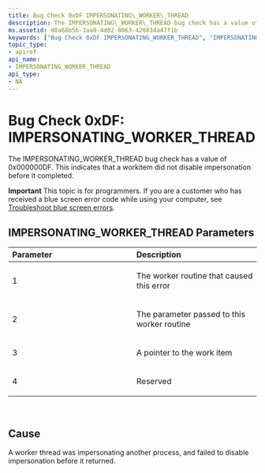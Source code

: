 ```yaml
---
title: Bug Check 0xDF IMPERSONATING\_WORKER\_THREAD
description: The IMPERSONATING\_WORKER\_THREAD bug check has a value of 0x000000DF. This indicates that a workitem did not disable impersonation before it completed.
ms.assetid: d8a68b5b-3aa8-4d02-8063-420834a47f1b
keywords: ["Bug Check 0xDF IMPERSONATING_WORKER_THREAD", "IMPERSONATING_WORKER_THREAD"]
topic_type:
- apiref
api_name:
- IMPERSONATING_WORKER_THREAD
api_type:
- NA
---
```


# Bug Check 0xDF: IMPERSONATING\_WORKER\_THREAD


The IMPERSONATING\_WORKER\_THREAD bug check has a value of 0x000000DF. This indicates that a workitem did not disable impersonation before it completed.

**Important** This topic is for programmers. If you are a customer who has received a blue screen error code while using your computer, see [Troubleshoot blue screen errors](http://windows.microsoft.com/windows-10/troubleshoot-blue-screen-errors).

## IMPERSONATING\_WORKER\_THREAD Parameters


<table>
<colgroup>
<col width="50%" />
<col width="50%" />
</colgroup>
<thead>
<tr class="header">
<th align="left">Parameter</th>
<th align="left">Description</th>
</tr>
</thead>
<tbody>
<tr class="odd">
<td align="left"><p>1</p></td>
<td align="left"><p>The worker routine that caused this error</p></td>
</tr>
<tr class="even">
<td align="left"><p>2</p></td>
<td align="left"><p>The parameter passed to this worker routine</p></td>
</tr>
<tr class="odd">
<td align="left"><p>3</p></td>
<td align="left"><p>A pointer to the work item</p></td>
</tr>
<tr class="even">
<td align="left"><p>4</p></td>
<td align="left"><p>Reserved</p></td>
</tr>
</tbody>
</table>

 

Cause
-----

A worker thread was impersonating another process, and failed to disable impersonation before it returned.

 

 




